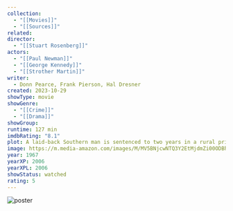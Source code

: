 ```yaml
---
collection:
  - "[[Movies]]"
  - "[[Sources]]"
related: 
director:
  - "[[Stuart Rosenberg]]"
actors:
  - "[[Paul Newman]]"
  - "[[George Kennedy]]"
  - "[[Strother Martin]]"
writer:
  - Donn Pearce, Frank Pierson, Hal Dresner
created: 2023-10-29
showType: movie
showGenre:
  - "[[Crime]]"
  - "[[Drama]]"
showGroup: 
runtime: 127 min
imdbRating: "8.1"
plot: A laid-back Southern man is sentenced to two years in a rural prison, but refuses to conform.
image: https://m.media-amazon.com/images/M/MV5BNjcwNTQ3Y2EtMjdmZi00ODBhLWFhNzQtOTc3MWU5NTZlMDViXkEyXkFqcGdeQXVyMjUzOTY1NTc@._V1_SX300.jpg
year: 1967
yearXP: 2006
yearXPL: 2006
showStatus: watched
rating: 5
---
```

![poster](https://m.media-amazon.com/images/M/MV5BNjcwNTQ3Y2EtMjdmZi00ODBhLWFhNzQtOTc3MWU5NTZlMDViXkEyXkFqcGdeQXVyMjUzOTY1NTc@._V1_SX300.jpg)

